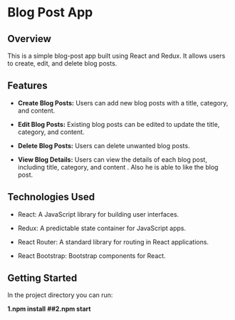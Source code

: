 # Blog Post App

## Overview

This is a simple blog-post app built using React and Redux. It allows users to create, edit, and delete blog posts. 

## Features

- **Create Blog Posts:** Users can add new blog posts with a title, category, and content.

- **Edit Blog Posts:** Existing blog posts can be edited to update the title, category, and content.

- **Delete Blog Posts:** Users can delete unwanted blog posts.

- **View Blog Details:** Users can view the details of each blog post, including title, category, and content . Also he is able to like the blog post.

## Technologies Used

- React: A JavaScript library for building user interfaces.

- Redux: A predictable state container for JavaScript apps.

- React Router: A standard library for routing in React applications.

- React Bootstrap: Bootstrap components for React.

## Getting Started
In the project directory you can run:

**1.npm install** 
**##2.npm start**
